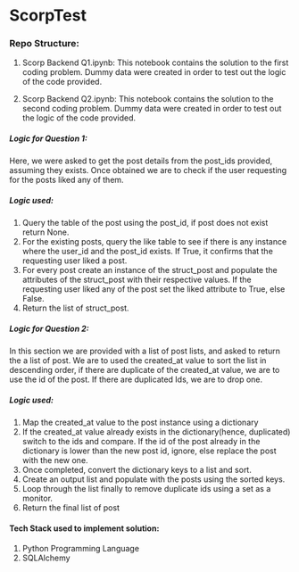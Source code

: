 # ScorpTest

### Repo Structure:
1) Scorp Backend Q1.ipynb: This notebook contains the solution to the first coding problem. Dummy data were created in order to test out the logic of the code provided.

2) Scorp Backend Q2.ipynb: This notebook contains the solution to the second coding problem. Dummy data were created in order to test out the logic of the code provided.

##### Logic for Question 1:

Here, we were asked to get the post details from the post_ids provided, assuming they exists. Once obtained we are to check if the user requesting for the posts liked any of them.

##### Logic used:
1) Query the table of the post using the post_id, if post does not exist return None.
2) For the existing posts, query the like table to see if there is any instance where the user_id and the post_id exists. If True, it confirms that the requesting user liked a post.
3) For every post create an instance of the struct_post and populate the attributes of the struct_post with their respective values. If the requesting user liked any of the post set the liked 
attribute to True, else False.
4) Return the list of struct_post.


##### Logic for Question 2:

In this section we are provided with a list of post lists, and asked to return the a list of post. We are to used the created_at value to sort the list in descending order, if there
are duplicate of the created_at value, we are to use the id of the post. If there are duplicated Ids, we are to drop one.

##### Logic used:
1) Map the created_at value to the post instance using a dictionary
2) If the created_at value already exists in the dictionary(hence, duplicated) switch to the ids and compare. If the id of the post already in the dictionary is lower 
than the new post id, ignore, else replace the post with the new one.
3) Once completed, convert the dictionary keys to a list and sort.
4) Create an output list and populate with the posts using the sorted keys.
5) Loop through the list finally to remove duplicate ids using a set as a monitor.
6) Return the final list of post


#### Tech Stack used to implement solution:
1) Python Programming Language
2) SQLAlchemy




